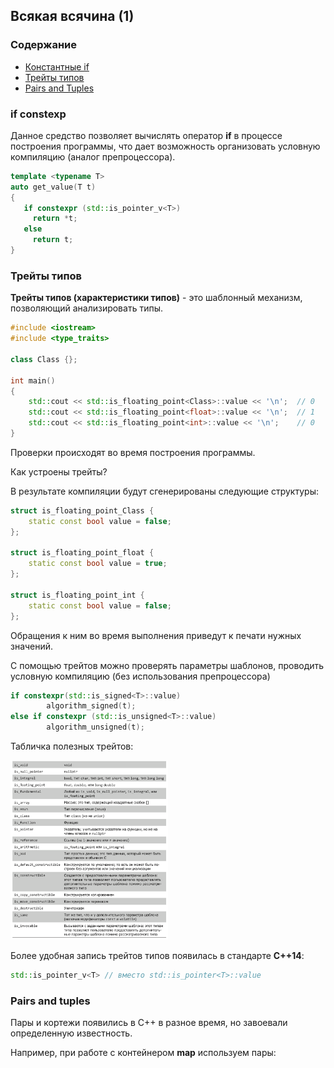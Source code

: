 ## Всякая всячина (1)

### Содержание

- [Константные if](#if-constexp)
- [Трейты типов](#Трейты-типов)
- [Pairs and Tuples](#Pairs-and-tuples)


### if constexp

Данное средство позволяет вычислять оператор **if** в процессе построения программы, что дает возможность организовать условную компиляцию (аналог препроцессора).

```cpp
template <typename T> 
auto get_value(T t)
{
   if constexpr (std::is_pointer_v<T>) 
     return *t;
   else
     return t;
}
```


### Трейты типов

**Трейты типов (характеристики типов)** - это шаблонный механизм, позволяющий анализировать типы.


```cpp
#include <iostream>
#include <type_traits>

class Class {};

int main() 
{
    std::cout << std::is_floating_point<Class>::value << '\n';  // 0
    std::cout << std::is_floating_point<float>::value << '\n';  // 1
    std::cout << std::is_floating_point<int>::value << '\n';    // 0
}
```

Проверки происходят во время построения программы.

Как устроены трейты?

В результате компиляции будут сгенерированы следующие структуры:

```cpp
struct is_floating_point_Class {
    static const bool value = false;
};

struct is_floating_point_float {
    static const bool value = true;
};

struct is_floating_point_int {
    static const bool value = false;
};
```
Обращения к ним во время выполнения приведут к печати нужных значений.

С помощью трейтов можно проверять параметры шаблонов, проводить условную компиляцию (без использования препроцессора)

```cpp
if constexpr(std::is_signed<T>::value)
        algorithm_signed(t);
else if constexpr (std::is_unsigned<T>::value)
        algorithm_unsigned(t);
```

Табличка полезных трейтов:

<img src="img/traits.png" width="50%" height="50%">

Более удобная запись трейтов типов появилась в стандарте **C++14**:

```cpp
std::is_pointer_v<T> // вместо std::is_pointer<T>::value
```

### Pairs and tuples

Пары и кортежи появились в С++ в разное время, но завоевали определенную известность.

Например, при работе с контейнером **map** используем пары:

```cpp
```








